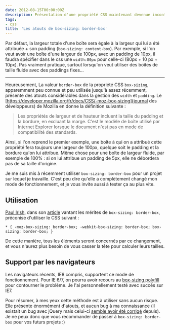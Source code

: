 ```yaml
---
date: 2012-08-15T00:00:00Z
description: Présentation d'une propriété CSS maintenant devenue incontournable
tags:
- css
title: 'Les atouts de box-sizing: border-box'
---
```


Par défaut, la largeur totale d'une boîte sera égale à la largeur qui lui a été attribuée + son padding (`box-sizing: content-box`). Par exemple, si l'on veut avoir une boîte d'une largeur de 100px, avec un padding de 10px, il faudra spécifier dans le css une `width:80px` pour celle-ci (80px + 10 px + 10px). Pas vraiment pratique, surtout lorsqu'on veut utiliser des boîtes de taille fluide avec des paddings fixes...

---

Heureusement, La valeur `border-box` de la propriété CSS `box-sizing`, apparemment peu connue et peu utilisée jusqu'à assez récemment, présente des atouts considérables dans la gestion des `width` et `padding`. Le [https://developer.mozilla.org/fr/docs/CSS/-moz-box-sizing](journal des développeurs) de Mozilla en donne la définition suivante&nbsp;:

> Les propriétés de largeur et de hauteur incluent la taille du padding et la bordure, en excluant la marge. C'est le modèle de boîte utilisé par Internet Explorer lorsque le document n'est pas en mode de compatibilité des standards.

Ainsi, si l'on reprend le premier exemple, une boîte à qui on a attribué cette propriété fera toujours une largeur de 100px, quelque soit le padding et la bordure qu'on lui attribue. Même chose pour une boîte de largeur fluide, par exemple de 100%&nbsp;: si on lui attribue un padding de 5px, elle ne débordera pas de sa taille d'origine.

Je me suis mis à récemment utiliser `box-sizing: border-box` pour un projet sur lequel je travaille. C'est peu dire qu'elle a complètement changé mon mode de fonctionnement, et je vous invite aussi à tester ça au plus vite.

## Utilisation

[Paul Irish](http://paulirish.com), dans son [article](http://paulirish.com/2012/box-sizing-border-box-ftw/) vantant les mérites de `box-sizing: border-box`, préconise d'utiliser le CSS suivant&nbsp;:

    * { -moz-box-sizing: border-box; -webkit-box-sizing: border-box; box-sizing: border-box; }

De cette manière, tous les éléments seront concernés par ce changement, et vous n'aurez plus besoin de vous casser la tête pour calculer leurs tailles.

## Support par les navigateurs

Les navigateurs récents, IE8 compris, supportent ce mode de fonctionnement. Pour IE 6/7, on pourra avoir recours au [box-sizing polyfill](https://github.com/Schepp/box-sizing-polyfill) pour contourner le problème. Je l'ai personnellement testé avec succès sur IE7.

Pour résumer, à mes yeux cette méthode est à utiliser sans aucun risque. Elle présente énormément d'atouts, et aucun bug à ma connaissance (il existait un bug avec jQuery mais celui-ci [semble avoir été corrigé](http://bugs.jquery.com/ticket/11004) depuis). Je ne peux donc que vous recommander de passer à `box-sizing: border-box` pour vos futurs projets&nbsp;:)
